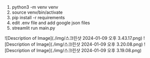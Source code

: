 1. python3 -m venv venv
2. source venv/bin/activate
3. pip install -r requirements
4. edit .env file and add google json files
5. streamlit run main.py  
 
![Description of Image](./img/스크린샷 2024-01-09 오후 3.43.17.png)
![Description of Image](./img/스크린샷 2024-01-09 오후 3.20.08.png)
![Description of Image](./img/스크린샷 2024-01-09 오후 3.19.08.png)
